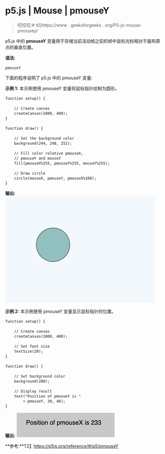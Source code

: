 # p5.js | Mouse | pmouseY

> 哎哎哎:# t0]https://www . geeksforgeeks . org/P5-js-mouse-pmousey/

p5.js 中的 **pmouseY** 变量用于存储当前活动帧之前的帧中鼠标光标相对于画布原点的垂直位置。

**语法:**

```
pmouseY
```

下面的程序说明了 p5.js 中的 pmouseY 变量:

**示例 1:** 本示例使用 pmouseY 变量将鼠标指针绘制为圆形。

```
function setup() {

    // Create canvas
    createCanvas(1000, 400);
}

function draw() {

    // Set the background color
    background(244, 248, 252);

    // Fill color relative pmouseX,
    // pmouseY and mouseY
    fill(pmouseX%255, pmouseY%255, mouseY%255);

    // Draw circle 
    circle(mouseX, pmouseY, pmouseX%100);
}
```

**输出:**
![](img/bb53ba7a80191a553ec40fce2853f41e.png)

**示例 2:** 本示例使用 pmouseY 变量显示鼠标指针的位置。

```
function setup() {

    // Create canvas
    createCanvas(1000, 400);

    // Set font size
    textSize(20);
}

function draw() {

    // Set background color
    background(200);

    // Display result
    text("Position of pmouseY is "
        + pmouseY, 30, 40);
}
```

**输出:**
![](img/90cfe1b5a5fba89458ac56030748d9b4.png)

**参考:**T2】https://p5js.org/reference/#/p5/pmouseY